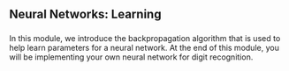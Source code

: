 ## Neural Networks: Learning
###
In this module, we introduce the backpropagation algorithm that is used to help learn parameters for a neural network. At the end of this module, you will be implementing your
own neural network for digit recognition.
###
